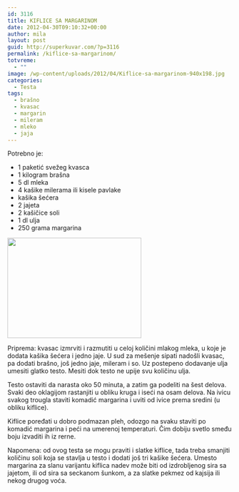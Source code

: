 ```yaml
---
id: 3116
title: KIFLICE SA MARGARINOM
date: 2012-04-30T09:10:32+00:00
author: mila
layout: post
guid: http://superkuvar.com/?p=3116
permalink: /kiflice-sa-margarinom/
totvreme:
  - ""
image: /wp-content/uploads/2012/04/Kiflice-sa-margarinom-940x198.jpg
categories:
  - Testa
tags:
  - brašno
  - kvasac
  - margarin
  - mileram
  - mleko
  - jaja
---
```

Potrebno je:

  * 1 paketić svežeg kvasca
  * 1 kilogram brašna
  * 5 dl mleka
  * 4 kašike milerama ili kisele pavlake
  * kašika šećera
  * 2 jajeta
  * 2 kašičice soli
  * 1 dl ulja
  * 250 grama margarina

<img class="alignnone size-medium wp-image-3117" title="Kiflice sa margarinom" src="//superkuvar.com/wp-content/uploads/2012/04/Kiflice-sa-margarinom-300x225.jpg" alt="" width="300" height="225" /> 

Priprema: kvasac izmrviti i razmutiti u celoj količini mlakog mleka, u koje je dodata kašika šećera i jedno jaje. U sud za mešenje sipati nadošli kvasac, pa dodati brašno, još jedno jaje, mileram i so. Uz postepeno dodavanje ulja umesiti glatko testo. Mesiti dok testo ne upije svu količinu ulja.

Testo ostaviti da narasta oko 50 minuta, a zatim ga podeliti na šest delova. Svaki deo oklagijom rastanjiti u obliku kruga i iseći na osam delova. Na ivicu svakog trougla staviti komadić margarina i uviti od ivice prema sredini (u obliku kiflice).

Kiflice poređati u dobro podmazan pleh, odozgo na svaku staviti po komadić margarina i peći na umerenoj temperaturi. Čim dobiju svetlo smeđu boju izvaditi ih iz rerne.

Napomena: od ovog testa se mogu praviti i slatke kiflice, tada treba smanjiti količinu soli koja se stavlja u testo i dodati još tri kašike šećera. Umesto margarina za slanu varijantu kiflica nadev može biti od izdrobljenog sira sa jajetom, ili od sira sa seckanom šunkom, a za slatke pekmez od kajsija ili nekog drugog voća.